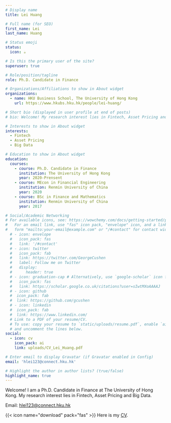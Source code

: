 ```yaml
---
# Display name
title: Lei Huang

# Full name (for SEO)
first_name: Lei
last_name: Huang

# Status emoji
status:
  icon: ☕️

# Is this the primary user of the site?
superuser: true

# Role/position/tagline
role: Ph.D. Candidate in Finance

# Organizations/Affiliations to show in About widget
organizations:
  - name: HKU Business School, The University of Hong Kong
    url: https://www.hkubs.hku.hk/people/lei-huang/

# Short bio (displayed in user profile at end of posts)
# bio: Welcome! My research interest lies in Fintech, Asset Pricing and Big Data. 

# Interests to show in About widget
interests:
  - Fintech
  - Asset Pricing
  - Big Data

# Education to show in About widget
education:
  courses:
    - course: Ph.D. Candidate in Finance
      institution: The University of Hong Kong
      year: 2020-Prensent
    - course: MEcon in Financial Engineering
      institution: Renmin University of China
      year: 2020
    - course: BSc in Finance and Mathematics
      institution: Renmin University of China
      year: 2017

# Social/Academic Networking
# For available icons, see: https://wowchemy.com/docs/getting-started/page-builder/#icons
#   For an email link, use "fas" icon pack, "envelope" icon, and a link in the
#   form "mailto:your-email@example.com" or "/#contact" for contact widget.
  # - icon: envelope
  #   icon_pack: fas
  #   link: '/#contact'
  # - icon: twitter
  #   icon_pack: fab
  #   link: https://twitter.com/GeorgeCushen
  #   label: Follow me on Twitter
  #   display:
  #      header: true
  # - icon: graduation-cap # Alternatively, use `google-scholar` icon from `ai` icon pack
  #   icon_pack: fas
  #   link: https://scholar.google.co.uk/citations?user=sIwtMXoAAAAJ
  # - icon: github
  #  icon_pack: fab
  #  link: https://github.com/gcushen
  # - icon: linkedin
  #  icon_pack: fab
  #  link: https://www.linkedin.com/
  # Link to a PDF of your resume/CV.
  # To use: copy your resume to `static/uploads/resume.pdf`, enable `ai` icons in `params.yaml`,
  # and uncomment the lines below.
social:
  - icon: cv
    icon_pack: ai
    link: uploads/CV_Lei_Huang.pdf

# Enter email to display Gravatar (if Gravatar enabled in Config)
email: 'hlei123@connect.hku.hk'

# Highlight the author in author lists? (true/false)
highlight_name: true
---
```

Welcome! I am a Ph.D. Candidate in Finance at The University of Hong Kong. My research interest lies in Fintech, Asset Pricing and Big Data.

Email: [hlei123@connect.hku.hk](mailto:hlei123@connect.hku.hk)

{{< icon name="download" pack="fas" >}} Here is my [CV](uploads/CV_Lei_Huang.pdf).
